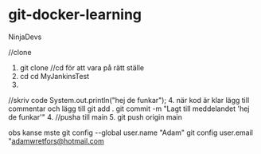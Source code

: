 # git-docker-learning
NinjaDevs

//clone
1. git clone
//cd för att vara på rätt ställe
2. cd cd MyJankinsTest
3.
//skriv code 
System.out.println("hej de funkar");
4. när kod är klar lägg till commentar och lägg till
 git add .
git commit -m "Lagt till meddelandet 'hej de funkar'"
4. //pusha till main
5. git push origin main
   
obs kanse mste git config --global user.name "Adam"
git config user.email "adamwretfors@hotmail.com


